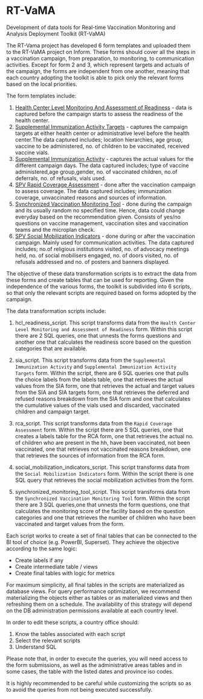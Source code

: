 # RT-VaMA
Development of data tools for Real-time Vaccination Monitoring and Analysis Deployment Toolkit (RT-VaMA)

The RT-Vama project has developed 6 form templates and uploaded them to the RT-VaMA project on Inform. These forms should cover all the steps in a vaccination campaign, from preparation, to monitoring, to communication activities. Except for form 2 and 3, which represent targets and actuals of the campaign, the forms are independent from one another, meaning that each country adopting the toolkit is able to pick only the relevant forms based on the local priorities. 

The form templates include:

1. [Health Center Level Monitoring And Assessment of Readiness](https://docs.google.com/spreadsheets/d/1OxO4w6VWKYusa2OvKE2YJdzgCaD6KtUGDta1pDFqZKA/edit#gid=0) - data is captured before the campaign starts to assess the readiness of the health center.
2. [Supplemental Immunization Activity Targets](https://docs.google.com/spreadsheets/d/1pz_fTkwNVtyJKR5opKOUEFtMaUKbceTdhb2ustBF1Og/edit#gid=0) - captures the campaign targets at either health center or administrative level before the health center.The data captured includes; location hierarchies, age group, vaccine to be administered, no. of children to be vaccinated, received vaccine vials.
3. [Supplemental Immunization Activity](https://docs.google.com/spreadsheets/d/1nf6MieEE8eTnhfK5479qrtkjpAmOJ1NF/edit#gid=88380113) - captures the actual values for the different campaign days. The data captured includes; type of vaccine administered,age group,gender, no. of vaccinated children, no.of deferrals, no. of refusals, vials used.
4. [SPV Rapid Coverage Assessment](https://docs.google.com/spreadsheets/d/1SbFKz2o_fFTBStcAFKd_BsMswxyk6KCondzGk_MI72Q/edit#gid=0) - done after the vaccination campaign to assess coverage. The data captured includes; immunization coverage, unvaccinated reasons and sources of information.
5. [Synchronized Vaccination Monitoring Tool](https://docs.google.com/spreadsheets/d/1cKpTgs_zCiyt21JQPOHrVBlfHiA8-8ikoE-nS_RVnhM/edit#gid=0) - done during the campaign and its usually random no specified time. Hence, data could change everyday based on the recommendation given. Consists of yes/no questions on vaccine management, vaccination sites and vaccination teams and the microplan check.
6. [SPV Social Mobilization Indicators](https://docs.google.com/spreadsheets/d/1nv99rrBvXO_Bw5GqUBYEk5ycOIstp8hw2NHXwXuwrqs/edit#gid=0) - done during or after the vaccination campaign. Mainly used for communication activities. The data captured includes; no.of religious institutions visited, no. of advocacy meetings held, no. of social mobilisers engaged, no. of doors visited, no. of refusals addressed and no. of posters and banners displayed.

The objective of these data transformation scripts is to extract the data from these forms and create tables that can be used for reporting. Given the independence of the various forms, the toolkit is subdivided into 6 scripts, so that only the relevant scripts are required based on forms adopted by the campaign. 

The data transformation scripts include: 

1. hcl_readiness_script. This script transforms data from the `Health Center Level Monitoring and Assessment of Readiness` form. Within this script there are 2 SQL queries, one that unnests the forms questions and another one that calculates the readiness score based on the question categories that are available.

2. sia_script. This script transforms data from the `Supplemental Immunization Activity` and `Supplemental Immunization Activity Targets` form. Within the script, there are 6 SQL queries one that pulls the choice labels from the labels table, one that retrieves the actual values from the SIA form, one that retrieves the actual and target values from the SIA and SIA targets form, one that retrieves the deferred and refused reasons breakdown from the SIA form and one that calculates the cumulative values of the vials used and discarded, vaccinated children and campaign target.

3. rca_script. This script transforms data from the `Rapid Coverage Assessment` form. Within the script there are 5 SQL queries, one that creates a labels table for the RCA form, one that retrieves the actual no. of children who are present in the hh, have been vaccinated, not been vaccinated, one that retrieves not vaccinated reasons breakdown, one that 
retrieves the sources of information from the RCA form.

4. social_mobilization_indicators_script. This script transforms data from the `Social Mobilization Indicators` form. Within the script there is one SQL query that retrieves the social mobilization activities from the form.

5. synchronized_monitoring_tool_script. This script transforms data from the `Synchronized Vaccination Monitoring Tool` form. Within the script there are 3 SQL queries,one that unnests the form questions, one that calculates the monitoring score of the facility based on the question categories and one that retrieves the number of children who have been vaccinated and target values from the form.

Each script works to create a set of final tables that can be connected to the BI tool of choice (e.g. PowerBI, Superset). They achieve the objective according to the same logic:
- Create labels if any
- Create intermediate table / views
- Create final tables with logic for metrics

For maximum simplicity, all final tables in the scripts are materialized as database views. For query performance optimization, we recommend materializing the objects either as tables or as materialized views and then refreshing them on a schedule. The availability of this strategy will depend on the DB administration permissions available at each country level. 

In order to edit these scripts, a country office should: 
1. Know the tables associated with each script
2. Select the relevant scripts
3. Understand SQL

Please note that, in order to execute the queries, you will need access to the form submissions, as well as the administrative areas tables and in some cases, the table with the listed dates and province iso codes.

It is highly recommended to be careful while customizing the scripts so as to avoid the queries from not being executed successfully.

